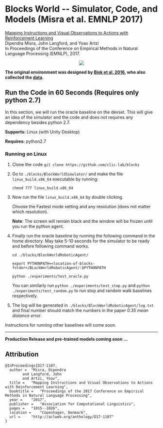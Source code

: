 # Blocks World -- Simulator, Code, and Models (Misra et al. EMNLP 2017)

[Mapping Instructions and Visual Observations to Actions with Reinforcement Learning](https://arxiv.org/abs/1704.08795)  
Dipendra Misra, John Langford, and Yoav Artzi  
In Proceedings of the Conference on Empirical Methods in Natural Language Processing (EMNLP), 2017.  

<p align="center"><a href="https://youtu.be/fmCP-SdDOT0"><img src="http://yoavartzi.com/temp/emnlp2017-video.gif"></a></p>

**The original environment was designed by [Bisk et al. 2016](http://yonatanbisk.com/papers/2016-NAACL.pdf), who also collected the [data](https://groundedlanguage.github.io/).**

## Run the Code in 60 Seconds (Requires only python 2.7)

In this section, we will run the oracle baseline on the devset. 
This will give an idea of the simulator and the code and does not requires any dependency besides python 2.7.

**Supports:** Linux (with Unity Desktop)

**Requires:** python2.7

### Running on Linux

1) Clone the code  ``git clone https://github.com/clic-lab/blocks``
2) Go to ``./blocks/BlockWorldSimulator/`` and make the file ``linux_build.x86_64`` executable by running:

     ``chmod 777 linux_build.x86_64``

3) Now run the file ``linux_build.x86_64`` by double clicking.

   Choose the Fastest mode setting and any resolution (does not matter which resolution). 
   
   **Note**: The screen will remain black and the window will be frozen until you run the python agent.
   
3) Finally run the oracle baseline by running the following command in the home directory.
   May take 5-10 seconds for the simulator to be ready and before following command works.
     
      ``cd ./blocks/BlockWorldRoboticAgent/``
      
      ``export PYTHONPATH=<location-of-blocks-folder>/BLockWorldRoboticAgent/:$PYTHONPATH``
      
      ``python ./experiments/test_oracle.py``
      
   You can similarly run ``python ./experiments/test_stop.py`` and ``python ./experiments/test_random.py``
   to run stop and random walk baselines respectively.
      
4) The log will be generated in ``./blocks/BlockWorldRoboticAgent/log.txt`` and final number should match
    the numbers in the paper *0.35 mean distance error*.
    
Instructions for running other baselines will come soon.

-------

**Production Release and pre-trained models coming soon ...**

## Attribution

```
@InProceedings{D17-1107,
  author = 	"Misra, Dipendra
		and Langford, John
		and Artzi, Yoav",
  title = 	"Mapping Instructions and Visual Observations to Actions with Reinforcement Learning",
  booktitle = 	"Proceedings of the 2017 Conference on Empirical Methods in Natural Language Processing",
  year = 	"2017",
  publisher = 	"Association for Computational Linguistics",
  pages = 	"1015--1026",
  location = 	"Copenhagen, Denmark",
  url = 	"http://aclweb.org/anthology/D17-1107"
}
```
